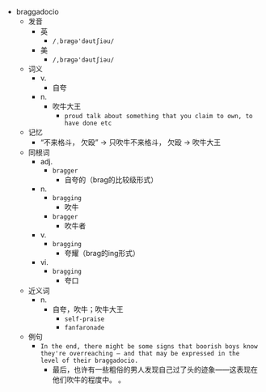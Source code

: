 - braggadocio
  - 发音
    - 英
      - `/ˌbrægə'dəutʃiəu/`
    - 美
      - `/,bræɡə'dəutʃiəu/`
  - 词义
    - v.
      - 自夸
    - n.
      - 吹牛大王
        - `proud talk about something that you claim to own, to have done etc`
  - 记忆
    - “不来格斗， 欠殴” → 只吹牛不来格斗， 欠殴 → 吹牛大王
  - 同根词
    - adj.
      - `bragger`
        - 自夸的（brag的比较级形式）
    - n.
      - `bragging`
        - 吹牛
      - `bragger`
        - 吹牛者
    - v.
      - `bragging`
        - 夸耀（brag的ing形式）
    - vi.
      - `bragging`
        - 夸口
  - 近义词
    - n.
      - 自夸，吹牛；吹牛大王
        - `self-praise`
        - `fanfaronade`
  - 例句
    - `In the end, there might be some signs that boorish boys know they're overreaching — and that may be expressed in the level of their braggadocio.`
      - 最后，也许有一些粗俗的男人发现自己过了头的迹象——这表现在他们吹牛的程度中。 。

